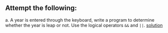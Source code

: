 ## Attempt the following:

a. A year is entered through the keyboard, write a program to determine whether the year is leap or not. Use the logical operators `&&` and `||`. [solution](./a.c)

